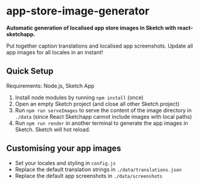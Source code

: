 # app-store-image-generator

**Automatic generation of localised app store images in Sketch with react-sketchapp.**

Put together caption translations and localised app screenshots. Update all app images for all locales in an instant! 

## Quick Setup

Requirements: Node.js, Sketch App 

1. Install node modules by running `npm install` (once)
2. Open an empty Sketch project (and close all other Sketch project)
3. Run `npm run serveImages` to serve the content of the image directory in `./data` (since React Sketchapp cannot include images with local paths)
4. Run `npm run render` in another terminal to generate the app images in Sketch. Sketch will hot reload.

## Customising your app images
* Set your locales and styling in `config.js` 
* Replace the default translation strings in `./data/translations.json`
* Replace the default app screenshots in `./data/screenshots`
